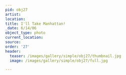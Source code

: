 ```yaml
---
pid: obj27
artist:
location:
title: I'll Take Manhattan!
_date: 6/14/06
object_type: photo
current_location:
source:
order: '27'
header:
  teaser: /images/gallery/simple/obj27/thumbnail.jpg
  image: /images/gallery/simple/obj27/full.jpg

---
```

